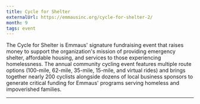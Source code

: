 ```yaml
---
title: Cycle for Shelter
externalUrl: https://emmausinc.org/cycle-for-shelter-2/
month: 9
tags: event
---
```


The Cycle for Shelter is Emmaus' signature fundraising event that raises money to support the organization's mission of providing emergency shelter, affordable housing, and services to those experiencing homelessness. The annual community cycling event features multiple route options (100-mile, 62-mile, 35-mile, 15-mile, and virtual rides) and brings together nearly 200 cyclists alongside dozens of local business sponsors to generate critical funding for Emmaus' programs serving homeless and impoverished families.

---

